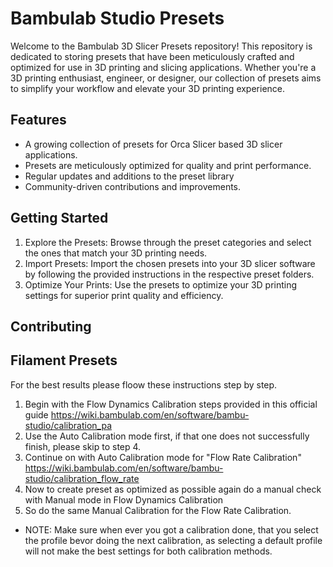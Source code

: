 # Bambulab Studio Presets

Welcome to the Bambulab 3D Slicer Presets repository! This repository is dedicated to storing presets that have been meticulously crafted and optimized for use in 3D printing and slicing applications. Whether you're a 3D printing enthusiast, engineer, or designer, our collection of presets aims to simplify your workflow and elevate your 3D printing experience.

## Features

 * A growing collection of presets for Orca Slicer based 3D slicer applications.
 * Presets are meticulously optimized for quality and print performance.
 * Regular updates and additions to the preset library
 * Community-driven contributions and improvements.

## Getting Started
 1.  Explore the Presets: Browse through the preset categories and select the ones that match your 3D printing needs.
 2. Import Presets: Import the chosen presets into your 3D slicer software by following the provided instructions in the respective preset folders.
 3. Optimize Your Prints: Use the presets to optimize your 3D printing settings for superior print quality and efficiency.

## Contributing

## Filament Presets

For the best results please floow these instructions step by step.

 1. Begin with the Flow Dynamics Calibration steps provided in this official guide https://wiki.bambulab.com/en/software/bambu-studio/calibration_pa
 2. Use the Auto Calibration mode first, if that one does not successfully finish, please skip to step 4.
 3. Continue on with Auto Calibration mode for "Flow Rate Calibration" https://wiki.bambulab.com/en/software/bambu-studio/calibration_flow_rate
 4. Now to create preset as optimized as possible again do a manual check with Manual mode in Flow Dynamics Calibration
 5. So do the same Manual Calibration for the Flow Rate Calibration.

 * NOTE: Make sure when ever you got a calibration done, that you select the profile bevor doing the next calibration, as selecting a default profile will not make the best settings for both calibration methods.
